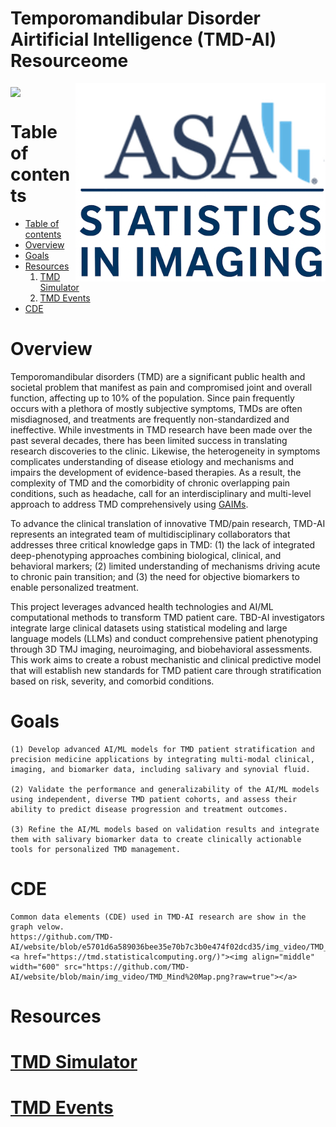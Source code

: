 # Temporomandibular Disorder Airtificial Intelligence (TMD-AI) Resourceome

<a href="https://www.statsinimaging.org/"><img align="right" width="400" src="https://github.com/ASA-SII/website/blob/main/images/AmStat_SiI_Logo.png?raw=true"></a>
<a href="https://tmd.statisticalcomputing.org/)"><img align="middle" width="600" src="https://github.com/TMD-AI/website/blob/main/img_video/TMD_Mind%20Map.png?raw=true"></a>

Table of contents
=================

<!--ts-->
   * [Table of contents](#table-of-contents)
   * [Overview](#overview)
   * [Goals](#goals)
   * [Resources](#resources)
       1. [TMD Simulator](#tmd-simulator)
       2. [TMD Events](#tmd-events)
   * [CDE](#cde)
<!--te-->

Overview
========
Temporomandibular disorders (TMD) are a significant public health and societal problem that manifest as pain and compromised joint and overall function, affecting up to 10\% of the population. Since pain frequently occurs with a plethora of mostly subjective symptoms, TMDs are often misdiagnosed, and treatments are frequently non-standardized and ineffective. While investments in TMD research have been made over the past several decades, there has been limited success in translating research discoveries to the clinic. Likewise, the heterogeneity in symptoms complicates understanding of disease etiology and mechanisms and impairs the development of evidence-based therapies. As a result, the complexity of TMD and the comorbidity of chronic overlapping pain conditions, such as headache, call for an interdisciplinary and multi-level approach to address TMD comprehensively using [GAIMs](https://socr.umich.edu/GAIM/).

To advance the clinical translation of innovative TMD/pain research, TMD-AI represents an integrated team of multidisciplinary collaborators that
addresses three critical knowledge gaps in TMD: (1) the lack of integrated deep-phenotyping approaches combining biological, clinical, and behavioral markers; (2) limited understanding of mechanisms driving acute to chronic pain transition; and (3) the need for objective biomarkers to enable personalized treatment. 

This project leverages advanced health technologies and AI/ML computational methods to transform TMD patient care. TBD-AI investigators integrate large clinical datasets using statistical modeling and large language models (LLMs) and conduct comprehensive patient phenotyping through 3D TMJ imaging, neuroimaging, and biobehavioral assessments. This work aims to create a robust mechanistic and clinical predictive model that will establish new standards for TMD patient care through stratification based on risk, severity, and comorbid conditions.

Goals
=====

    (1) Develop advanced AI/ML models for TMD patient stratification and precision medicine applications by integrating multi-modal clinical, imaging, and biomarker data, including salivary and synovial fluid.

    (2) Validate the performance and generalizability of the AI/ML models using independent, diverse TMD patient cohorts, and assess their ability to predict disease progression and treatment outcomes. 

    (3) Refine the AI/ML models based on validation results and integrate them with salivary biomarker data to create clinically actionable tools for personalized TMD management.

CDE
===

    Common data elements (CDE) used in TMD-AI research are show in the graph velow.
    https://github.com/TMD-AI/website/blob/e5701d6a589036bee35e70b7c3b0e474f02dcd35/img_video/TMD_Mind%20Map.png
    <a href="https://tmd.statisticalcomputing.org/)"><img align="middle" width="600" src="https://github.com/TMD-AI/website/blob/main/img_video/TMD_Mind%20Map.png?raw=true"></a>


Resources
=========

# [TMD Simulator](https://tmd.statisticalcomputing.org/)

# [TMD Events](https://tmd.statisticalcomputing.org/)

